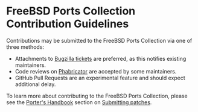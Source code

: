 # FreeBSD Ports Collection Contribution Guidelines

Contributions may be submitted to the FreeBSD Ports Collection via one of three methods:

- Attachments to [Bugzilla tickets](https://bugs.freebsd.org) are preferred, as this notifies existing maintainers.
- Code reviews on [Phabricator](https://reviews.freebsd.org/differential) are accepted by some maintainers.
- GitHub Pull Requests are an experimental feature and should expect additional delay.

To learn more about contributing to the FreeBSD Ports Collection, please see the [Porter's Handbook](https://docs.freebsd.org/en/books/porters-handbook/) section on [Submitting patches](https://docs.freebsd.org/en/books/porters-handbook/quick-porting/#porting-submitting).
